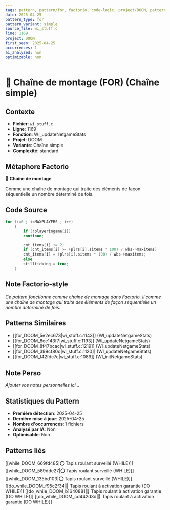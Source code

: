 ```yaml
---
tags: pattern, pattern/for, factorio, code-logic, project/DOOM, pattern/variant/simple
date: 2025-04-25
pattern_type: for
pattern_variant: simple
source_file: wi_stuff.c
line: 1169
project: DOOM
first_seen: 2025-04-25
occurrences: 1
ai_analyzed: non
optimizable: non
---
```


# 🔄 Chaîne de montage (FOR) (Chaîne simple)

## Contexte
- **Fichier**: `wi_stuff.c`
- **Ligne**: 1169
- **Fonction**: WI_updateNetgameStats
- **Projet**: DOOM
- **Variante**: Chaîne simple
- **Complexité**: standard

## Métaphore Factorio
🔄 **Chaîne de montage**

Comme une chaîne de montage qui traite des éléments de façon séquentielle un nombre déterminé de fois.

## Code Source
```c
for (i=0 ; i<MAXPLAYERS ; i++)
	{
	    if (!playeringame[i])
		continue;

	    cnt_items[i] += 2;
	    if (cnt_items[i] >= (plrs[i].sitems * 100) / wbs->maxitems)
		cnt_items[i] = (plrs[i].sitems * 100) / wbs->maxitems;
	    else
		stillticking = true;
	}
```

## Note Factorio-style
*Ce pattern fonctionne comme chaîne de montage dans Factorio. Il comme une chaîne de montage qui traite des éléments de façon séquentielle un nombre déterminé de fois.*

## Patterns Similaires
- [[for_DOOM_5e2ec673|wi_stuff.c:1143]] (WI_updateNetgameStats)
- [[for_DOOM_8ee143f7|wi_stuff.c:1193]] (WI_updateNetgameStats)
- [[for_DOOM_8f47bcac|wi_stuff.c:1219]] (WI_updateNetgameStats)
- [[for_DOOM_399cf80d|wi_stuff.c:1120]] (WI_updateNetgameStats)
- [[for_DOOM_f42fdc7c|wi_stuff.c:1089]] (WI_initNetgameStats)

## Note Perso
*Ajouter vos notes personnelles ici...*

## Statistiques du Pattern
- **Première détection**: 2025-04-25
- **Dernière mise à jour**: 2025-04-25
- **Nombre d'occurrences**: 1 fichiers
- **Analysé par IA**: Non
- **Optimisable**: Non

## Patterns liés
[[while_DOOM_669fd485|⭕ Tapis roulant surveillé (WHILE)]]
[[while_DOOM_589dde27|⭕ Tapis roulant surveillé (WHILE)]]
[[while_DOOM_135bd103|⭕ Tapis roulant surveillé (WHILE)]]
[[do_while_DOOM_f95c2f34|🔄 Tapis roulant à activation garantie (DO WHILE)]]
[[do_while_DOOM_b1640881|🔄 Tapis roulant à activation garantie (DO WHILE)]]
[[do_while_DOOM_cd442d3d|🔄 Tapis roulant à activation garantie (DO WHILE)]]
